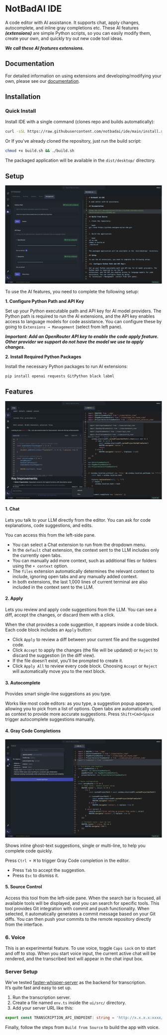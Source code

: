 # NotBadAI IDE

A code editor with AI assistance. It supports chat, apply changes, autocomplete, and inline gray completions etc. These AI
features ***(extensions)*** are simple Python scripts, so you can easily modify them, create your own, and quickly try out new code tool
ideas.

***We call these AI features extensions.***

## Documentation

For detailed information on using extensions and developing/modifying your own, please see our [documentation](https://github.com/notbadai/ide/blob/main/docs/README.md).

## Installation

### Quick Install

Install IDE with a single command (clones repo and builds automatically):

```bash
curl -sSL https://raw.githubusercontent.com/notbadai/ide/main/install.sh | bash
```

Or If you've already cloned the repository, just run the build script:

```bash
chmod +x build.sh && ./build.sh
```

The packaged application will be available in the `dist/desktop/` directory.

## Setup

<img src="https://github.com/notbadai/ide/blob/main/docs/images/image.001.png" alt=""/>

To use the AI features, you need to complete the following setup:

**1. Configure Python Path and API Key**

Set up your Python executable path and API key for AI model providers. The Python path is required to run the AI
extensions, and the API key enables access to language models for code assistance. You can configure these by going
to `Extensions → Management` (select from left pane).

***Important: Add an OpenRouter API key to enable the code apply feature. Other provider we support do not have the model we use to apply changes.***

**2. Install Required Python Packages**

Install the necessary Python packages to run AI extensions:

```bash
pip install openai requests GitPython black labml
```

## Features

<img src="https://github.com/notbadai/ide/blob/main/docs/images/image.003.png" alt=""/>

#### 1. Chat

Lets you talk to your LLM directly from the editor. You can ask for code
explanations, code suggestions, and edits.

You can access this from the left-side pane.

- You can select a Chat extension to run from the dropdown menu.
- In the `default` chat extension, the context sent to the LLM includes only the currently open tabs.
- You can manually add more context, such as additional files or folders using the `+ context` option.
- The `files` extension automatically determines the relevant context to include, ignoring open tabs and any manually
  added context.
- In both extensions, the last 1,000 lines of current terminal are also included in the context sent to the LLM.

#### 2. Apply

Lets you review and apply code suggestions from the LLM. You can see a diff, accept the changes, or discard them with a
click.

When the chat provides a code suggestion, it appears inside a code block.
Each code block includes an `Apply` button:

- Click `Apply` to review a diff between your current file and the suggested code.
- Click `Accept` to apply the changes (the file will be updated) or `Reject` to discard the suggestion (in the diff
  view).
- If the file doesn’t exist, you’ll be prompted to create it.
- Click `Apply All` to review every code block. Choosing `Accept` or `Reject` will automatically move you to the next
  block.

#### 3. Autocomplete

Provides smart single-line suggestions as you type.

Works like most code editors: as you type, a suggestion popup appears, allowing you to pick from a list of
options. Open tabs are automatically used as context to provide more accurate suggestions. Press `Shift+Cmd+Space`
trigger autocomplete suggestions manually.

#### 4. Gray Code Completions

<img src="https://github.com/notbadai/ide/blob/main/docs/images/image.002.png" alt=""/>

Shows inline ghost-text suggestions, single or multi-line, to help you complete code quickly.

Press `Ctrl + M` to trigger Gray Code completion in the editor.

- Press `Tab` to accept the suggestion.
- Press `Esc` to dismiss it.

#### 5. Source Control

Access this tool from the left-side pane. When the search bar is focused, all available tools will be displayed, and you
can search for specific tools.
This tool provides Git integration with commit and push functionality. When selected, it automatically generates a
commit message based on your Git diffs. You can then push your commits to the remote repository directly from the
interface.

### 6. Voice

This is an experimental feature. To use voice, toggle `Caps Lock` on to start and off to stop.
When you start voice input, the current active chat will be rendered, and the transcribed text will appear in the chat
input box.

### Server Setup

We’ve tested [faster-whisper-server](https://github.com/etalab-ia/faster-whisper-server/tree/master) as the backend for
transcription.  
It’s quite fast and easy to set up.

1. Run the transcription server.
2. Create a file named `env.ts` inside the `ui/src/` directory.
3. Add your server URL like this:

```typescript
export const TRANSCRIPTION_API_ENDPOINT: string = 'http://x.x.x.x:xxxx/v1/audio/transcriptions'
```

Finally, follow the steps from `Build from Source` to build the app with voice.